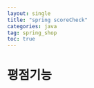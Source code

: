 ```yaml
---
layout: single
title: "spring scoreCheck"
categories: java
tag: spring_shop
toc: true
---
```


# 평점기능

